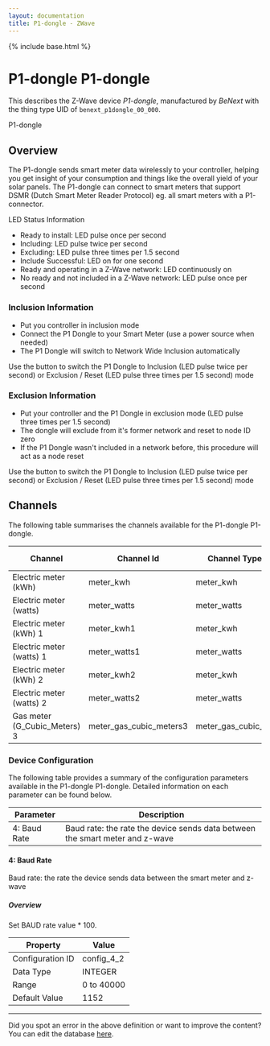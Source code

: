 ```yaml
---
layout: documentation
title: P1-dongle - ZWave
---
```


{% include base.html %}

# P1-dongle P1-dongle

This describes the Z-Wave device *P1-dongle*, manufactured by *BeNext* with the thing type UID of ```benext_p1dongle_00_000```. 

P1-dongle  


## Overview 

The P1-dongle sends smart meter data wirelessly to your controller, helping you get insight of your consumption and things like the overall yield of your solar panels. The P1-dongle can connect to smart meters that support DSMR (Dutch Smart Meter Reader Protocol) eg. all smart meters with a P1-connector.

LED Status Information

 *  Ready to install: LED pulse once per second
 *  Including: LED pulse twice per second
 *  Excluding: LED pulse three times per 1.5 second
 *  Include Successful: LED on for one second
 *  Ready and operating in a Z-Wave network: LED continuously on
 *  No ready and not included in a Z-Wave network: LED pulse once per second

  


### Inclusion Information 

 *  Put you controller in inclusion mode
 *  Connect the P1 Dongle to your Smart Meter (use a power source when needed)
 *  The P1 Dongle will switch to Network Wide Inclusion automatically

Use the button to switch the P1 Dongle to Inclusion (LED pulse twice per second) or Exclusion / Reset (LED pulse three times per 1.5 second) mode

  


### Exclusion Information 

 *  Put your controller and the P1 Dongle in exclusion mode (LED pulse three times per 1.5 second)
 *  The dongle will exclude from it's former network and reset to node ID zero 
 *  If the P1 Dongle wasn't included in a network before, this procedure will act as a node reset

Use the button to switch the P1 Dongle to Inclusion (LED pulse twice per second) or Exclusion / Reset (LED pulse three times per 1.5 second) mode


## Channels
The following table summarises the channels available for the P1-dongle P1-dongle.

| Channel | Channel Id | Channel Type UID | Category | Item Type |
|---------|------------|------------------|----------|-----------|
| Electric meter (kWh) | meter_kwh | meter_kwh | Energy | Number |
| Electric meter (watts) | meter_watts | meter_watts | Energy | Number |
| Electric meter (kWh) 1 | meter_kwh1 | meter_kwh | Energy | Number |
| Electric meter (watts) 1 | meter_watts1 | meter_watts | Energy | Number |
| Electric meter (kWh) 2 | meter_kwh2 | meter_kwh | Energy | Number |
| Electric meter (watts) 2 | meter_watts2 | meter_watts | Energy | Number |
| Gas meter (G_Cubic_Meters) 3 | meter_gas_cubic_meters3 | meter_gas_cubic_meters | Energy | Number |


### Device Configuration
The following table provides a summary of the configuration parameters available in the P1-dongle P1-dongle.
Detailed information on each parameter can be found below.

| Parameter   | Description |
|-------------|-------------|
| 4: Baud Rate | Baud rate: the rate the device sends data between the smart meter and z-wave |


#### 4: Baud Rate

Baud rate: the rate the device sends data between the smart meter and z-wave  


##### Overview 

Set BAUD rate value \* 100.


| Property         | Value    |
|------------------|----------|
| Configuration ID | config_4_2 |
| Data Type        | INTEGER |
| Range | 0 to 40000 |
| Default Value | 1152 |


---

Did you spot an error in the above definition or want to improve the content?
You can edit the database [here](http://www.cd-jackson.com/index.php/zwave/zwave-device-database/zwave-device-list/devicesummary/340).
